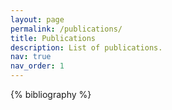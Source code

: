 ```yaml
---
layout: page
permalink: /publications/
title: Publications
description: List of publications.
nav: true
nav_order: 1
---
```


<!-- _pages/publications.md -->
<div class="publications">

{% bibliography %}

</div>
